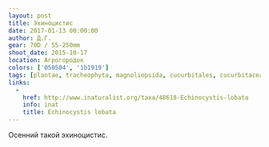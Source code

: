 ```yaml
---
layout: post
title: Эхиноцистис
date: 2017-01-13 00:00:00
author: Д.Г.
gear: 70D / 55-250mm
shoot_date: 2015-10-17
location: Агрогородок
colors: ['050504', '1b1919']
tags: [plantae, tracheophyta, magnoliopsida, cucurbitales, cucurbitaceae, echinocystis, echinocystis lobata]
links:
  -
    href: http://www.inaturalist.org/taxa/48618-Echinocystis-lobata
    info: inat
    title: Echinocystis lobata
---
```


Осенний такой эхиноцистис.
